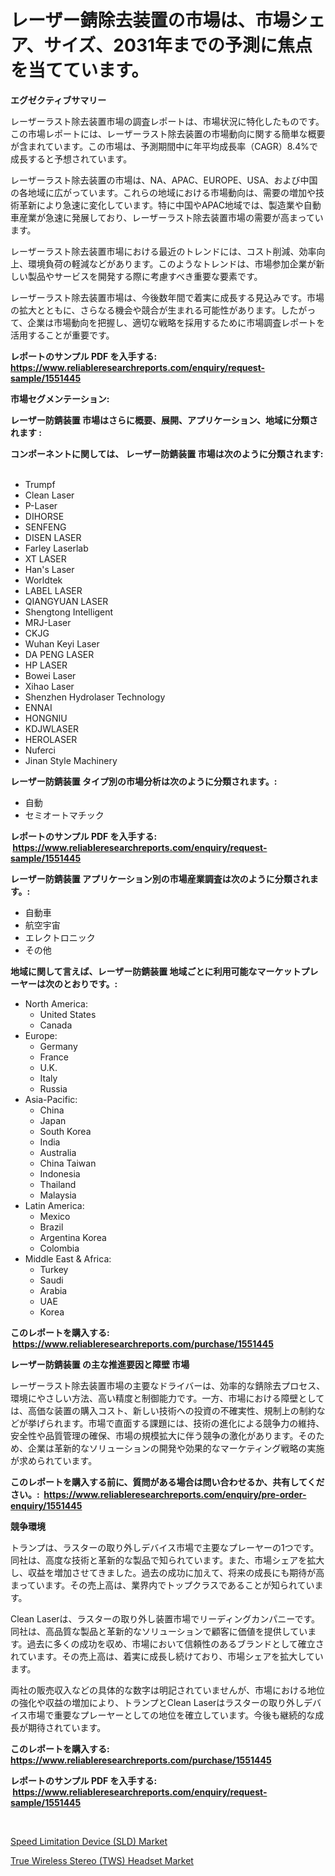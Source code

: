 <p><h1>レーザー錆除去装置の市場は、市場シェア、サイズ、2031年までの予測に焦点を当てています。</h1></p><p><strong>エグゼクティブサマリー</strong></p>
<p><p>レーザーラスト除去装置市場の調査レポートは、市場状況に特化したものです。この市場レポートには、レーザーラスト除去装置の市場動向に関する簡単な概要が含まれています。この市場は、予測期間中に年平均成長率（CAGR）8.4%で成長すると予想されています。</p><p>レーザーラスト除去装置の市場は、NA、APAC、EUROPE、USA、および中国の各地域に広がっています。これらの地域における市場動向は、需要の増加や技術革新により急速に変化しています。特に中国やAPAC地域では、製造業や自動車産業が急速に発展しており、レーザーラスト除去装置市場の需要が高まっています。</p><p>レーザーラスト除去装置市場における最近のトレンドには、コスト削減、効率向上、環境負荷の軽減などがあります。このようなトレンドは、市場参加企業が新しい製品やサービスを開発する際に考慮すべき重要な要素です。</p><p>レーザーラスト除去装置市場は、今後数年間で着実に成長する見込みです。市場の拡大とともに、さらなる機会や競合が生まれる可能性があります。したがって、企業は市場動向を把握し、適切な戦略を採用するために市場調査レポートを活用することが重要です。</p></p>
<p><strong>レポートのサンプル PDF を入手する: <a href="https://www.reliableresearchreports.com/enquiry/request-sample/1551445">https://www.reliableresearchreports.com/enquiry/request-sample/1551445</a></strong></p>
<p><strong>市場セグメンテーション:</strong></p>
<p><strong> レーザー防錆装置 市場はさらに概要、展開、アプリケーション、地域に分類されます :</strong></p>
<p><strong>コンポーネントに関しては、 レーザー防錆装置 市場は次のように分類されます: &nbsp;</strong></p>
<p><ul><li>Trumpf</li><li>Clean Laser</li><li>P-Laser</li><li>DIHORSE</li><li>SENFENG</li><li>DISEN LASER</li><li>Farley Laserlab</li><li>XT LASER</li><li>Han's Laser</li><li>Worldtek</li><li>LABEL LASER</li><li>QIANGYUAN LASER</li><li>Shengtong Intelligent</li><li>MRJ-Laser</li><li>CKJG</li><li>Wuhan Keyi Laser</li><li>DA PENG LASER</li><li>HP LASER</li><li>Bowei Laser</li><li>Xihao Laser</li><li>Shenzhen Hydrolaser Technology</li><li>ENNAI</li><li>HONGNIU</li><li>KDJWLASER</li><li>HEROLASER</li><li>Nuferci</li><li>Jinan Style Machinery</li></ul></p>
<p><strong> レーザー防錆装置 タイプ別の市場分析は次のように分類されます。:</strong></p>
<p><ul><li>自動</li><li>セミオートマチック</li></ul></p>
<p><strong>レポートのサンプル PDF を入手する: &nbsp;<a href="https://www.reliableresearchreports.com/enquiry/request-sample/1551445">https://www.reliableresearchreports.com/enquiry/request-sample/1551445</a></strong></p>
<p><strong> レーザー防錆装置 アプリケーション別の市場産業調査は次のように分類されます。:</strong></p>
<p><ul><li>自動車</li><li>航空宇宙</li><li>エレクトロニック</li><li>その他</li></ul></p>
<p><strong>地域に関して言えば、レーザー防錆装置 地域ごとに利用可能なマーケットプレーヤーは次のとおりです。:</strong></p>
<p><ul>
    <li>
        North America:
        <ul>
            <li>United States</li>
            <li>Canada</li>
        </ul>
    </li>
    <li>
        Europe:
        <ul>
            <li>Germany</li>
            <li>France</li>
            <li>U.K.</li>
            <li>Italy</li>
            <li>Russia</li>
        </ul>
    </li>
    <li>
        Asia-Pacific:
        <ul>
            <li>China</li>
            <li>Japan</li>
            <li>South Korea</li>
            <li>India</li>
            <li>Australia</li>
            <li>China Taiwan</li>
            <li>Indonesia</li>
            <li>Thailand</li>
            <li>Malaysia</li>
        </ul>
    </li>
    <li>
        Latin America:
        <ul>
            <li>Mexico</li>
            <li>Brazil</li>
            <li>Argentina Korea</li>
            <li>Colombia</li>
        </ul>
    </li>
    <li>
        Middle East & Africa:
        <ul>
            <li>Turkey</li>
            <li>Saudi</li>
            <li>Arabia</li>
            <li>UAE</li>
            <li>Korea</li>
        </ul>
    </li>
    </ul></p>
<p><strong>このレポートを購入する: &nbsp;<a href="https://www.reliableresearchreports.com/purchase/1551445">https://www.reliableresearchreports.com/purchase/1551445</a></strong></p>
<p><strong>レーザー防錆装置 の主な推進要因と障壁 市場</strong></p>
<p><p>レーザーラスト除去装置市場の主要なドライバーは、効率的な錆除去プロセス、環境にやさしい方法、高い精度と制御能力です。一方、市場における障壁としては、高価な装置の購入コスト、新しい技術への投資の不確実性、規制上の制約などが挙げられます。市場で直面する課題には、技術の進化による競争力の維持、安全性や品質管理の確保、市場の規模拡大に伴う競争の激化があります。そのため、企業は革新的なソリューションの開発や効果的なマーケティング戦略の実施が求められています。</p></p>
<p><strong>このレポートを購入する前に、質問がある場合は問い合わせるか、共有してください。:&nbsp; <a href="https://www.reliableresearchreports.com/enquiry/pre-order-enquiry/1551445">https://www.reliableresearchreports.com/enquiry/pre-order-enquiry/1551445</a></strong></p>
<p><strong>競争環境</strong></p>
<p><p>トランプは、ラスターの取り外しデバイス市場で主要なプレーヤーの1つです。同社は、高度な技術と革新的な製品で知られています。また、市場シェアを拡大し、収益を増加させてきました。過去の成功に加えて、将来の成長にも期待が高まっています。その売上高は、業界内でトップクラスであることが知られています。</p><p>Clean Laserは、ラスターの取り外し装置市場でリーディングカンパニーです。同社は、高品質な製品と革新的なソリューションで顧客に価値を提供しています。過去に多くの成功を収め、市場において信頼性のあるブランドとして確立されています。その売上高は、着実に成長し続けており、市場シェアを拡大しています。</p><p>両社の販売収入などの具体的な数字は明記されていませんが、市場における地位の強化や収益の増加により、トランプとClean Laserはラスターの取り外しデバイス市場で重要なプレーヤーとしての地位を確立しています。今後も継続的な成長が期待されています。</p></p>
<p><strong>このレポートを購入する: &nbsp; <a href="https://www.reliableresearchreports.com/purchase/1551445">https://www.reliableresearchreports.com/purchase/1551445</a></strong></p>
<p><strong>レポートのサンプル PDF を入手する: &nbsp;<a href="https://www.reliableresearchreports.com/enquiry/request-sample/1551445">https://www.reliableresearchreports.com/enquiry/request-sample/1551445</a></strong><strong></strong></p>
<p>&nbsp;</p>
<p><p><a href="https://zircon-bluebell-299.notion.site/Speed-Limitation-Device-SLD-Market-Size-Share-Trends-Analysis-Report-By-Material-By-Type-By-E-2c718278fbee450483c0913c19efa187">Speed Limitation Device (SLD) Market</a></p><p><a href="https://github.com/kathiaseamanalvaradovlprc2h/Market-Research-Report-List-1/blob/main/true-wireless-stereo-tws-headset-market.md">True Wireless Stereo (TWS) Headset Market</a></p></p>